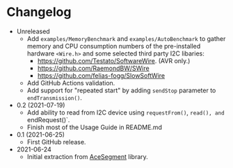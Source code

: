 # Changelog

* Unreleased
    * Add `examples/MemoryBenchmark` and `examples/AutoBenchmark` to gather
      memory and CPU consumption numbers of the pre-installed hardware
      `<Wire.h>` and some selected third party I2C libaries:
        * https://github.com/Testato/SoftwareWire. (AVR only.)
        * https://github.com/RaemondBW/SWire
        * https://github.com/felias-fogg/SlowSoftWire
    * Add GitHub Actions validation.
    * Add support for "repeated start" by adding `sendStop` parameter to
      `endTransmission()`.
* 0.2 (2021-07-19)
    * Add ability to read from I2C device using `requestFrom()`, `read(),
      and `endRequest()`.
    * Finish most of the Usage Guide in README.md
* 0.1 (2021-06-25)
    * First GitHub release.
* 2021-06-24
    * Initial extraction from
      [AceSegment](https://github.com/bxparks/AceSegment) library.

